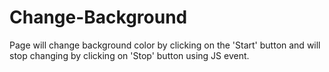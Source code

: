 # Change-Background
Page will change background color by clicking on the 'Start' button and will stop changing by clicking on 'Stop' button using JS event.
